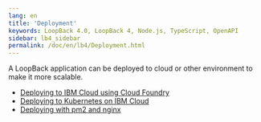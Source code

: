 ```yaml
---
lang: en
title: 'Deployment'
keywords: LoopBack 4.0, LoopBack 4, Node.js, TypeScript, OpenAPI
sidebar: lb4_sidebar
permalink: /doc/en/lb4/Deployment.html
---
```


A LoopBack application can be deployed to cloud or other environment to make it
more scalable.

- [Deploying to IBM Cloud using Cloud Foundry](deployment/Deploying-to-IBM-Cloud.md)
- [Deploying to Kubernetes on IBM Cloud](deployment/Deploying_to_ibm_cloud_kubernetes.md)
- [Deploying with pm2 and nginx](deployment/Deploying-with-pm2-and-nginx.md)
